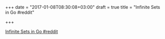 +++
date = "2017-01-08T08:30:08+03:00"
draft = true
title = "Infinite Sets in Go  #reddit"

+++

<p><a href="https://t.co/GlLxdij6wn">Infinite Sets in Go  #reddit</a></p>
